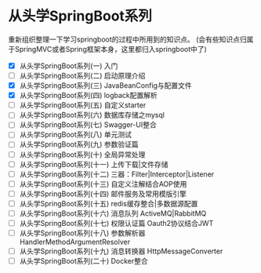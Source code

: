 # 从头学SpringBoot系列
重新组织整理一下学习springboot的过程中所用到的知识点。
(会有些知识点归属于SpringMVC或者Spring框架本身，这里都归入springboot中了)

* [X] 从头学SpringBoot系列(一) 入门
* [ ] 从头学SpringBoot系列(二) 启动原理介绍
* [X] 从头学SpringBoot系列(三) JavaBeanConfig与配置文件
* [X] 从头学SpringBoot系列(四) logback配置解析
* [ ] 从头学SpringBoot系列(五) 自定义starter
* [ ] 从头学SpringBoot系列(六) 数据库存储之mysql
* [ ] 从头学SpringBoot系列(七) Swagger-UI整合
* [ ] 从头学SpringBoot系列(八) 单元测试
* [ ] 从头学SpringBoot系列(九) 参数验证篇
* [ ] 从头学SpringBoot系列(十) 全局异常处理
* [ ] 从头学SpringBoot系列(十一) 上传下载|文件存储
* [ ] 从头学SpringBoot系列(十二) 三器：Filter|Interceptor|Listener
* [ ] 从头学SpringBoot系列(十三) 自定义注解结合AOP使用
* [ ] 从头学SpringBoot系列(十四) 邮件服务及常用模版引擎
* [ ] 从头学SpringBoot系列(十五) redis缓存整合|多数据源配置
* [ ] 从头学SpringBoot系列(十六) 消息队列 ActiveMQ|RabbitMQ
* [ ] 从头学SpringBoot系列(十七) 权限认证篇 Oauth2协议结合JWT
* [ ] 从头学SpringBoot系列(十八) 参数解析器 HandlerMethodArgumentResolver
* [ ] 从头学SpringBoot系列(十九) 消息转换器 HttpMessageConverter
* [ ] 从头学SpringBoot系列(二十) Docker整合